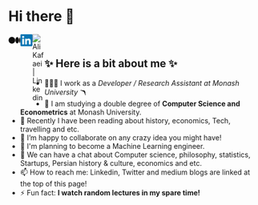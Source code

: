 # Hi there 👋
 
<a href="https://medium.com/@kafaeialireza">
  <img align="left" alt="Ali Kafaei | Medium" width="24px" src="1_psYl0y9DUzZWtHzFJLIvTw.png" />
</a>
<a href="https://twitter.com/kafaeiali">
  <img align="left" width="24px" src="800px-LinkedIn_logo_initials.png" />
</a>
<a href="https://au.linkedin.com/in/ali-kafaei-0a95641a1">
  <img align="left" alt= "Ali Kafaei | Linkedin" width="24px" src="https://commons.wikimedia.org/wiki/File:LinkedIn_logo_initials.png" />
</a>
<br/>


## ✨ Here is a bit about me ✨

- 🧑🏽‍💻 I work as a *Developer / Research Assistant at Monash University* 🪃
- 📖 I am studying a double degree of **Computer Science and Econometrics** at Monash University.
- 🔭 Recently I have been reading about history, economics, Tech, travelling and etc.
- 👯 I’m happy to collaborate on any crazy idea you might have!
- 🤔 I'm planning to become a Machine Learning engineer.
- 💬 We can have a chat about Computer science, philosophy, statistics, Startups, Persian history & culture, economics and etc. 
- 📫 How to reach me: Linkedin, Twitter and medium blogs are linked at the top of this page!
- ⚡ Fun fact: **I watch random lectures in my spare time!**
